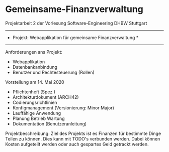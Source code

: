 # Gemeinsame-Finanzverwaltung
Projektarbeit 2 der Vorlesung Software-Engineering DHBW Stuttgart
***********************************************************
* Projekt: Webapplikation für gemeinsame Finanzverwaltung *
***********************************************************

Anforderungen ans Projekt:
- Webapplikation
- Datenbankanbindung
- Benutzer und Rechtesteuerung (Rollen)

Vorstellung am 14. Mai 2020

- Pflichtenheft (Spez.)
- Architekturdokument (ARCH42)
- Codierungsrichtlinien
- Konfigmanagement (Versionierung: Minor Major)
- Lauffähige Anwendung
- Planung Betrieb Wartung
- Dokumentation (Benutzeranleitung)

Projektbeschreibung:
Ziel des Projekts ist es Finanzen für bestimmte Dinge Teilen zu können.
Dies kann mit TODO's verbunden werden. Dabei können Kosten aufgeteilt werden oder auch gespartes Geld getrackt werden.
